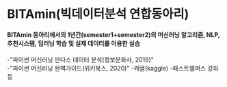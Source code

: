 # BITAmin(빅데이터분석 연합동아리)

#### BITAmin 동아리에서의 1년간(semester1+semester2)의 머신러닝 알고리즘, NLP, 추천시스템, 딥러닝 학습 및 실제 데이터를 이용한 실습
-"파이썬 머신러닝 판다스 데이터 분석(정보문화사, 2019)"  
-"파이썬 머신러닝 완벽가이드(위키북스, 2020)"
-캐글(kaggle)
-패스트캠퍼스 강좌  
등 


